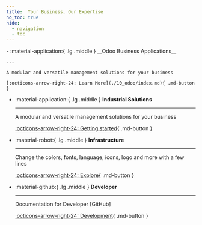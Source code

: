 ```yaml
---
title:  Your Business, Our Expertise
no_toc: true
hide:
  - navigation
  - toc
---
```


<head>
    <script src="https://cdn.tailwindcss.com"></script>
</head>


<div class="grid cards" markdown>
-   :material-application:{ .lg .middle } __Odoo Business Applications__

    ---

    A modular and versatile management solutions for your business

    [:octicons-arrow-right-24: Learn More](./10_odoo/index.md){ .md-button }
    
-   :material-application:{ .lg .middle } __Industrial Solutions__

    ---

    A modular and versatile management solutions for your business

    [:octicons-arrow-right-24: Getting started](./20_solutions/index.md){ .md-button }
    

-   :material-robot:{ .lg .middle } __Infrastructure__

    ---

    Change the colors, fonts, language, icons, logo and more with a few lines

    [:octicons-arrow-right-24: Explore](./30_infrastructure/index.md){ .md-button }

-   :material-github:{ .lg .middle } __Developer__

    ---

    Documentation for Developer [GitHub]

    [:octicons-arrow-right-24: Development](./50_developer/index.md){ .md-button }

</div>
